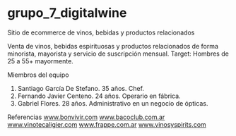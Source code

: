 # grupo_7_digitalwine
Sitio de ecommerce de vinos, bebidas y productos relacionados

Venta de vinos, bebidas espirituosas y productos relacionados de forma minorista, mayorista y servicio de suscripción mensual.
Target: Hombres de 25 a 55+ mayormente.

Miembros del equipo
1) Santiago García De Stefano. 35 años. Chef.
2) Fernando Javier Centeno. 24 años. Operario en fábrica.
3) Gabriel Flores. 28 años. Administrativo en un negocio de ópticas.

Referencias
www.bonvivir.com
www.bacoclub.com.ar
www.vinotecaligier.com
www.frappe.com.ar
www.vinosyspirits.com
